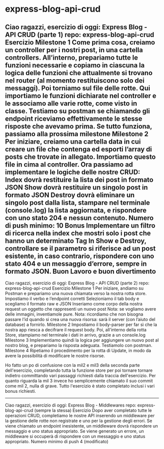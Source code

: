 # express-blog-api-crud
Ciao ragazzi, esercizio di oggi: Express Blog - API CRUD (parte 1)
repo: express-blog-api-crud
Esercizio
Milestone 1
Come prima cosa, creiamo un controller per i nostri post, in una cartella controllers.
All’interno, prepariamo tutte le funzioni necessarie e copiamo in ciascuna la logica delle funzioni che attualmente si trovano nel router (al momento restituiscono solo dei messaggi).
Poi torniamo sul file delle rotte. Qui importiamo le funzioni dichiarate nel controller e le associamo alle varie rotte, come visto in classe.
Testiamo su postman se chiamando gli endpoint riceviamo effettivamente le stesse risposte che avevamo prima.
Se tutto funziona, passiamo alla prossima milestone
Milestone 2
Per iniziare, creiamo una cartella data in cui creare un file che contenga ed esporti l’array di posts che trovate in allegato. Importiamo questo file in cima al controller.
Ora passiamo ad implementare le logiche delle nostre CRUD:
Index dovrà restituire la lista dei post in formato JSON
Show dovrà restituire un singolo post in formato JSON
Destroy dovrà eliminare un singolo post dalla lista, stampare nel terminale (console.log) la lista aggiornata, e rispondere con uno stato 204 e nessun contenuto.
Numero di push minimo: 10
Bonus
Implementare un filtro di ricerca nella index che mostri solo i post che hanno un determinato Tag
In Show e Destroy, controllare se il parametro si riferisce ad un post esistente, in caso contrario, rispondere con uno stato 404 e un messaggio d’errore, sempre in formato JSON.
Buon Lavoro e buon divertimento
----------------------------------------------------------------
Ciao ragazzi, esercizio di oggi: Express Blog - API CRUD (parte 2)
repo: express-blog-api-crud
Esercizio
Milestone 1
Per iniziare, andiamo su Postman e prepariamo una nuova chiamata verso la nostra rotta store.
Impostiamo il verbo e l’endpoint corretti
Selezioniamo il tab body e scegliamo il formato raw e JSON
Inseriamo come corpo della nostra request un oggetto che rappresenti un nuovo post
Nota: se vogliamo avere delle immagini, inventiamole pure.
Nota: ricordiamo che non bisogna passare l’id quando si crea una nuova risorsa: sarà il server (con l’aiuto del database) a fornirlo.
Milestone 2
Impostiamo il body-parser per far sì che la nostra app riesca a decifrare il request body.
Poi, all’interno della rotta Store, stampiamo nel terminale i dati in arrivo, grazie a un console.log
Milestone 3
Implementiamo quindi la logica per aggiungere un nuovo post al nostro blog, e prepariamo la risposta adeguata.
Testiamolo con postman.
Milestone 4
Ripetiamo il procedimento per la rotta di Update, in modo da avere la possibilità di modificare le nostre risorse.


Ho fatto un po di confusione con la mil2 e mil3 della seconda parte dell'esercizio, completando tutta la funzione store per poi tornare tornare indietro committando vari passaggi richiesti dalla traccia dell'esercizio. Per quanto riguarda la mil 3 invece ho semplicemente chiamato il suo commit come mil 2, nulla di grave.
Tutto l'esercizio è stato completato inclusi i vari bonus richiesti.

-----------------------------------------------------------------------------------------------------------------------------------
Ciao ragazzi, esercizio di oggi: Express Blog - Middlewares
repo: express-blog-api-crud (sempre la stessa)
Esercizio
Dopo aver completato tutte le operazioni CRUD, completiamo le nostre API inserendo un middleware per la gestione delle rotte non registrate e uno per la gestione degli errori.
Se viene chiamato un endpoint inesistente, un middleware dovrà rispondere un messaggio e uno status appropriato.
Se viene generato un errore, un middleware si occuperà di rispondere con un messaggio e uno status appropriato.
Numero minimo di push 4 (modificato) 